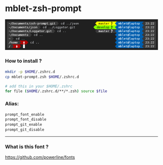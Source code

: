 # mblet-zsh-prompt

<p align="center">
  <img src="./prompt.png" >
</p>

### How to install ?
``` bash
mkdir -p $HOME/.zshrc.d
cp mblet-prompt.zsh $HOME/.zshrc.d
```
``` bash
# add this in your $HOME/.zshrc
for file ($HOME/.zshrc.d/**/*.zsh) source $file
```
### Alias:
``` bash
prompt_font_enable
prompt_font_disable
prompt_git_enable
prompt_git_disable
```
---

### What is this font ?
<a url="https://github.com/powerline/fonts">https://github.com/powerline/fonts</a>
